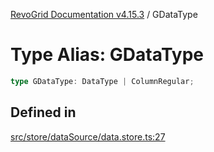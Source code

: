 [RevoGrid Documentation v4.15.3](README.md) / GDataType

# Type Alias: GDataType

```ts
type GDataType: DataType | ColumnRegular;
```

## Defined in

[src/store/dataSource/data.store.ts:27](https://github.com/revolist/revogrid/blob/0f25b4576d7b148a35319cded1f6d62c5f4ebd98/src/store/dataSource/data.store.ts#L27)
